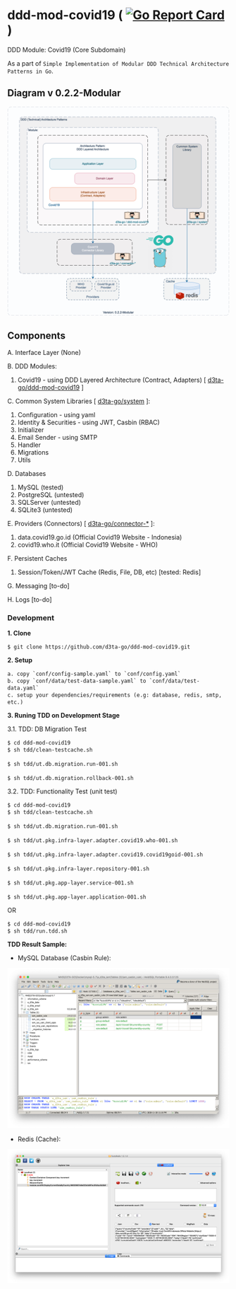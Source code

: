 # ddd-mod-covid19 ( [![Go Report Card](https://goreportcard.com/badge/github.com/d3ta-go/ddd-mod-covid19)](https://goreportcard.com/report/github.com/d3ta-go/ddd-mod-covid19) )


DDD Module: Covid19 (Core Subdomain)

As a part of `Simple Implementation of Modular DDD Technical Architecture Patterns in Go`.

## Diagram v 0.2.2-Modular

![DDD-Technical-Architecture-Patterns-Golang-0.2.2-DDD Covid19 Module](docs/img/DDD-Technical-Architecture-Patterns-Golang-0.2.2-DDD_Covid19_Module.png)

## Components

A. Interface Layer (None)

B. DDD Modules:

1. Covid19 - using DDD Layered Architecture (Contract, Adapters) [ [d3ta-go/ddd-mod-covid19](https://github.com/d3ta-go/ddd-mod-covid19) ]

C. Common System Libraries [ [d3ta-go/system](https://github.com/d3ta-go/system) ]:

1. Configuration - using yaml
1. Identity & Securities - using JWT, Casbin (RBAC)
1. Initializer
1. Email Sender - using SMTP
1. Handler
1. Migrations
1. Utils

D. Databases

1. MySQL (tested)
2. PostgreSQL (untested)
3. SQLServer (untested)
4. SQLite3 (untested)

E. Providers (Connectors) [ [d3ta-go/connector-\*](https://github.com/d3ta-go/connector-covid19) ]:

1. data.covid19.go.id (Official Covid19 Website - Indonesia)
2. covid19.who.it (Official Covid19 Website - WHO)

F. Persistent Caches

1. Session/Token/JWT Cache (Redis, File, DB, etc) [tested: Redis]

G. Messaging [to-do]

H. Logs [to-do]

### Development

**1. Clone**

```shell
$ git clone https://github.com/d3ta-go/ddd-mod-covid19.git
```

**2. Setup**

```
a. copy `conf/config-sample.yaml` to `conf/config.yaml`
b. copy `conf/data/test-data-sample.yaml` to `conf/data/test-data.yaml`
c. setup your dependencies/requirements (e.g: database, redis, smtp, etc.)
```

**3. Runing TDD on Development Stage**

3.1. TDD: DB Migration Test

```shell
$ cd ddd-mod-covid19
$ sh tdd/clean-testcache.sh

$ sh tdd/ut.db.migration.run-001.sh

$ sh tdd/ut.db.migration.rollback-001.sh
```

3.2. TDD: Functionality Test (unit test)

```shell
$ cd ddd-mod-covid19
$ sh tdd/clean-testcache.sh

$ sh tdd/ut.db.migration.run-001.sh

$ sh tdd/ut.pkg.infra-layer.adapter.covid19.who-001.sh

$ sh tdd/ut.pkg.infra-layer.adapter.covid19.covid19goid-001.sh

$ sh tdd/ut.pkg.infra-layer.repository-001.sh

$ sh tdd/ut.pkg.app-layer.service-001.sh

$ sh tdd/ut.pkg.app-layer.application-001.sh
```

OR

```shell
$ cd ddd-mod-covid19
$ sh tdd/run.tdd.sh
```

**TDD Result Sample:**

- MySQL Database (Casbin Rule):

![MySQL Database Migration Result](docs/img/covid19-sample-db-migration-mysql-casbin.png)

- Redis (Cache):

![Redis (Cache)](docs/img/covid19-sample-cache-redis-server.png)
